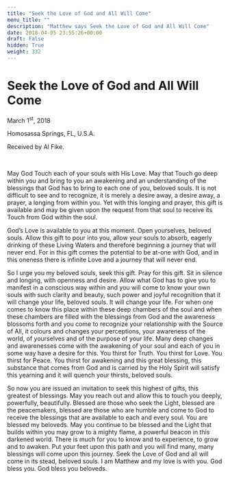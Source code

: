 ```yaml
---
title: "Seek the Love of God and All Will Come"
menu_title: ""
description: "Matthew says Seek the Love of God and All Will Come"
date: 2018-04-05 23:55:26+00:00
draft: False
hidden: True
weight: 332
---
```

# Seek the Love of God and All Will Come

March 1<sup>st</sup>, 2018

Homosassa Springs, FL, U.S.A.

Received by Al Fike.

 

May God Touch each of your souls with His Love. May that Touch go deep within you and bring to you an awakening and an understanding of the blessings that God has to bring to each one of you, beloved souls.  It is not difficult to see and to recognize, it is merely a desire away, a desire away, a prayer, a longing from within you. Yet with this longing and prayer, this gift is available and may be given upon the request from that soul to receive its Touch from God within the soul.

God’s Love is available to you at this moment.  Open yourselves, beloved souls.  Allow this gift to pour into you, allow your souls to absorb, eagerly drinking of these Living Waters and therefore beginning a journey that will never end.  For in this gift comes the potential to be at-one with God, and in this oneness there is infinite Love and a journey that will never end.

So I urge you my beloved souls, seek this gift.  Pray for this gift.  Sit in silence and longing, with openness and desire.  Allow what God has to give you to manifest in a conscious way within and you will come to know your own souls with such clarity and beauty, such power and joyful recognition that it will change your life, beloved souls.  It will change your life.  For when one comes to know this place within these deep chambers of the soul and when these chambers are filled with the blessings from God and the awareness blossoms forth and you come to recognize your relationship with the Source of All, it colours and changes your perceptions, your awareness of the world, of yourselves and of the purpose of your life.  Many deep changes and awarenesses come with the awakening of your soul and each of you in some way have a desire for this.  You thirst for Truth.  You thirst for Love.  You thirst for Peace.  You thirst for awakening and this great blessing, this substance that comes from God and is carried by the Holy Spirit will satisfy this yearning and it will quench your thirsts, beloved souls.

So now you are issued an invitation to seek this highest of gifts, this greatest of blessings.  May you reach out and allow this to touch you deeply, powerfully, beautifully.  Blessed are those who seek the Light, blessed are the peacemakers, blessed are those who are humble and come to God to receive the blessings that are available to each and every soul.  You are blessed my beloveds.  May you continue to be blessed and the Light that builds within you may grow to a mighty flame, a powerful beacon in this darkened world.  There is much for you to know and to experience, to grow and to awaken.  Put your feet upon this path and you will find many, many blessings will come upon this journey.  Seek the Love of God and all will come in its stead, beloved souls.  I am Matthew and my love is with you.  God bless you.  God bless you beloveds.
